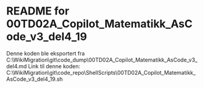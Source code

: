 # README for 00TD02A_Copilot_Matematikk_AsCode_v3_del4_19
Denne koden ble eksportert fra C:\WikiMigration\git\code_dump\00TD02A_Copilot_Matematikk_AsCode_v3_del4.md
Link til denne koden: C:\WikiMigration\git\code_repo\ShellScripts\00TD02A_Copilot_Matematikk_AsCode_v3_del4_19.sh
